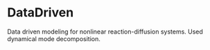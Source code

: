 # DataDriven
Data driven modeling for nonlinear reaction-diffusion systems. Used dynamical mode decomposition.
